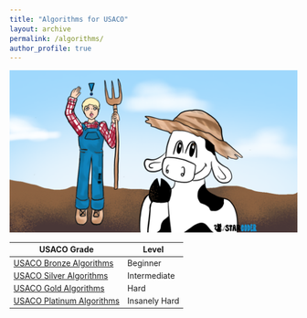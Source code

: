 ```yaml
---
title: "Algorithms for USACO"
layout: archive
permalink: /algorithms/
author_profile: true
---
```


![](/assets/images/USACObessieheader.PNG)

| USACO Grade                             | Level        |
| ----------------------------------------| ------------ |  
| [USACO Bronze Algorithms](/algorithm1)  | Beginner     |
| [USACO Silver Algorithms](/algorithm2)  | Intermediate |
| [USACO Gold Algorithms](/algorithm3)    | Hard         |
| [USACO Platinum Algorithms](/algorithm4)| Insanely Hard   |
